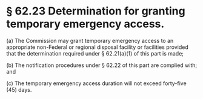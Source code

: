 # § 62.23   Determination for granting temporary emergency access.

(a) The Commission may grant temporary emergency access to an appropriate non-Federal or regional disposal facility or facilities provided that the determination required under § 62.21(a)(1) of this part is made; 


(b) The notification procedures under § 62.22 of this part are complied with; and 


(c) The temporary emergency access duration will not exceed forty-five (45) days. 




